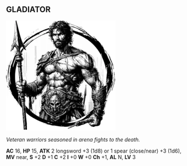 ## GLADIATOR

![](images/gladiator.webp)

_Veteran warriors seasoned in arena fights to the death._

**AC** 16, **HP** 15, **ATK** 2 longsword +3 (1d8) or 1 spear (close/near) +3 (1d6), **MV** near, **S** +2 **D** +1 **C** +2 **I** +0 **W** +0 **Ch** +1, **AL** N, **LV** 3

